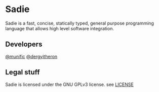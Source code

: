 # Sadie
Sadie is a fast, concise, statically typed, general purpose programming language that allows high level software integration.


## Developers
[@munific](https://github.com/munific)
[@dergyitheron](https://github.com/dergyitheron)

## Legal stuff
Sadie is licensed under the GNU GPLv3 license. see [LICENSE](https://github.com/sadie-lang/Sadie/blob/master/LICENSE)
